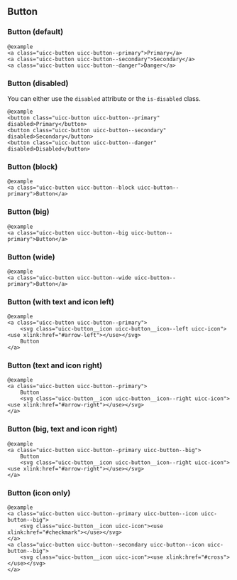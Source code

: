 ## Button

### Button (default)
  
    @example
    <a class="uicc-button uicc-button--primary">Primary</a>
    <a class="uicc-button uicc-button--secondary">Secondary</a>
    <a class="uicc-button uicc-button--danger">Danger</a>

### Button (disabled)

You can either use the ```disabled``` attribute or the ```is-disabled``` class.

    @example
    <button class="uicc-button uicc-button--primary" disabled>Primary</button>
    <button class="uicc-button uicc-button--secondary" disabled>Secondary</button>
    <button class="uicc-button uicc-button--danger" disabled>Disabled</button>

### Button (block)
  
    @example
    <a class="uicc-button uicc-button--block uicc-button--primary">Button</a>

### Button (big)
  
    @example
    <a class="uicc-button uicc-button--big uicc-button--primary">Button</a>

### Button (wide)
  
    @example
    <a class="uicc-button uicc-button--wide uicc-button--primary">Button</a>

### Button (with text and icon left)

    @example
    <a class="uicc-button uicc-button--primary">
        <svg class="uicc-button__icon uicc-button__icon--left uicc-icon"><use xlink:href="#arrow-left"></use></svg>
        Button
    </a>

### Button (text and icon right)
  
    @example
    <a class="uicc-button uicc-button--primary">
        Button
        <svg class="uicc-button__icon uicc-button__icon--right uicc-icon"><use xlink:href="#arrow-right"></use></svg>
    </a>

### Button (big, text and icon right)
  
    @example
    <a class="uicc-button uicc-button--primary uicc-button--big">
        Button
        <svg class="uicc-button__icon uicc-button__icon--right uicc-icon"><use xlink:href="#arrow-right"></use></svg>
    </a>

### Button (icon only)
  
    @example
    <a class="uicc-button uicc-button--primary uicc-button--icon uicc-button--big">
        <svg class="uicc-button__icon uicc-icon"><use xlink:href="#checkmark"></use></svg>
    </a>
    <a class="uicc-button uicc-button--secondary uicc-button--icon uicc-button--big">
        <svg class="uicc-button__icon uicc-icon"><use xlink:href="#cross"></use></svg>
    </a>
